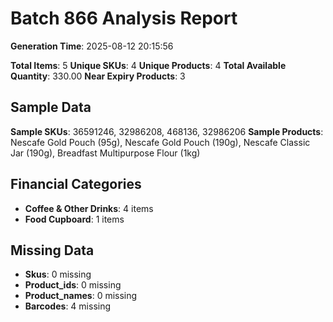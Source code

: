 # Batch 866 Analysis Report

**Generation Time**: 2025-08-12 20:15:56

**Total Items**: 5
**Unique SKUs**: 4
**Unique Products**: 4
**Total Available Quantity**: 330.00
**Near Expiry Products**: 3

## Sample Data
**Sample SKUs**: 36591246, 32986208, 468136, 32986206
**Sample Products**: Nescafe Gold Pouch (95g), Nescafe Gold Pouch (190g), Nescafe Classic Jar (190g), Breadfast Multipurpose Flour (1kg)

## Financial Categories
- **Coffee & Other Drinks**: 4 items
- **Food Cupboard**: 1 items

## Missing Data
- **Skus**: 0 missing
- **Product_ids**: 0 missing
- **Product_names**: 0 missing
- **Barcodes**: 4 missing
